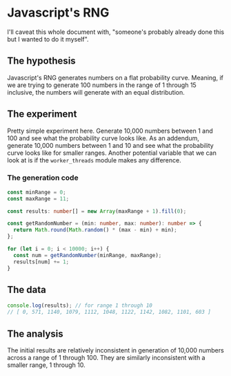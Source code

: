 # Javascript's RNG

I'll caveat this whole document with, "someone's probably already done this but I wanted to do it myself".

## The hypothesis

Javascript's RNG generates numbers on a flat probability curve. Meaning, if we are trying to generate 100 numbers in the range of 1 through 15 inclusive, the numbers will generate with an equal distribution.

## The experiment

Pretty simple experiment here. Generate 10,000 numbers between 1 and 100 and see what the probability curve looks like. As an addendum, generate 10,000 numbers between 1 and 10 and see what the probability curve looks like for smaller ranges. Another potential variable that we can look at is if the `worker_threads` module makes any difference.

### The generation code

```typescript
const minRange = 0;
const maxRange = 11;

const results: number[] = new Array(maxRange + 1).fill(0);

const getRandomNumber = (min: number, max: number): number => {
  return Math.round(Math.random() * (max - min) + min);
};

for (let i = 0; i < 10000; i++) {
  const num = getRandomNumber(minRange, maxRange);
  results[num] += 1;
}
```

## The data

```typescript
console.log(results); // for range 1 through 10
// [ 0, 571, 1140, 1079, 1112, 1048, 1122, 1142, 1082, 1101, 603 ]
```

## The analysis

The initial results are relatively inconsistent in generation of 10,000 numbers across a range of 1 through 100. They are similarly inconsistent with a smaller range, 1 through 10.
